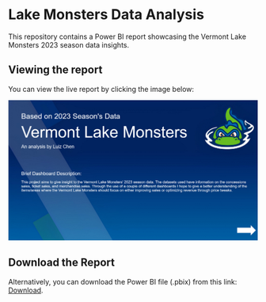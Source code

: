 # Lake Monsters Data Analysis

This repository contains a Power BI report showcasing the Vermont Lake Monsters 2023 season data insights.

## Viewing the report

You can view the live report by clicking the image below:

[![View Report](https://github.com/ChenLuiz/LakeMonstersData/blob/main/powerbi_thumbnail.png)](https://app.powerbi.com/reportEmbed?reportId=db2a7cac-a51a-44b4-9768-154d76fa2136&autoAuth=true&ctid=d51d7a76-142c-4c45-9d41-c73ad5724b90)

## Download the Report

Alternatively, you can download the Power BI file (.pbix) from this link: [Download](https://github.com/ChenLuiz/LakeMonstersData/tree/main).
